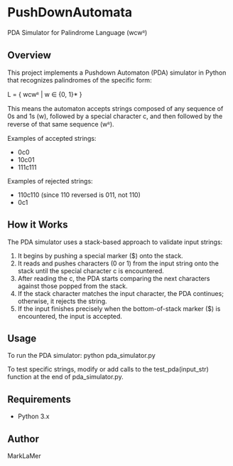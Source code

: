 # PushDownAutomata
PDA Simulator for Palindrome Language (wcwᴿ)

Overview
--------
This project implements a Pushdown Automaton (PDA) simulator in Python that recognizes palindromes of the specific form:

L = { wcwᴿ | w ∈ {0, 1}* }

This means the automaton accepts strings composed of any sequence of 0s and 1s (w), followed by a special character c, and then followed by the reverse of that same sequence (wᴿ).

Examples of accepted strings:
- 0c0
- 10c01
- 111c111

Examples of rejected strings:
- 110c110 (since 110 reversed is 011, not 110)
- 0c1

How it Works
------------
The PDA simulator uses a stack-based approach to validate input strings:

1. It begins by pushing a special marker ($) onto the stack.
2. It reads and pushes characters (0 or 1) from the input string onto the stack until the special character c is encountered.
3. After reading the c, the PDA starts comparing the next characters against those popped from the stack.
4. If the stack character matches the input character, the PDA continues; otherwise, it rejects the string.
5. If the input finishes precisely when the bottom-of-stack marker ($) is encountered, the input is accepted.

Usage
-----
To run the PDA simulator:
python pda_simulator.py

To test specific strings, modify or add calls to the test_pda(input_str) function at the end of pda_simulator.py.

Requirements
------------
- Python 3.x

Author
------
MarkLaMer

